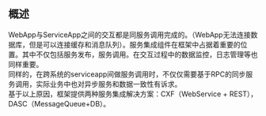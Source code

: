 ## 概述

WebApp与ServiceApp之间的交互都是同服务调用完成的。（WebApp无法连接数据库，但是可以连接缓存和消息队列）。服务集成组件在框架中占据着重要的位置。其中不仅包括服务发布，服务调用。在交互过程中的数据监控，日志管理等也同样重要。  
同样的，在跨系统的serviceapp间做服务调用时，不仅仅需要基于RPC的同步服务调用，实际业务中也对异步服务和数据一致性有诉求。  
基于以上原因，框架提供两种服务集成解决方案：CXF（WebService + REST），DASC（MessageQueue+DB）。